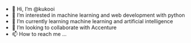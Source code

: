 - 👋 Hi, I’m @kukooi
- 👀 I’m interested in machine learning and web development with python
- 🌱 I’m currently learning machine learning and artificial intelligence
- 💞️ I’m looking to collaborate with Accenture
- 📫 How to reach me ...

<!---
kukooi/kukooi is a ✨ special ✨ repository because its `README.md` (this file) appears on your GitHub profile.
You can click the Preview link to take a look at your changes.
--->
